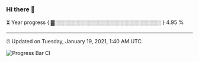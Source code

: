 ### Hi there 👋

⏳ Year progress { ▓░░░░░░░░░░░░░░░░░░░░░░░░░░░░░ } 4.95 %

---

⏰ Updated on Tuesday, January 19, 2021, 1:40 AM UTC

![Progress Bar CI](https://github.com/arthurbuhl/arthurbuhl/workflows/Progress%20Bar%20CI/badge.svg)
